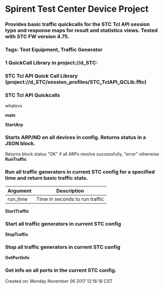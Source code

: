 # Spirent Test Center Device Project
### Provides basic traffic quickcalls for the STC Tcl API session type and response maps for result and statistics views. Tested with STC FW version 4.75. 
### <b>Tags:</b> Test Equipment, Traffic Generator
### 
### 1 QuickCall Library in project://d_STC:
### STC Tcl API Quick Call Library (project://d_STC/session_profiles/STC_TclAPI_QCLib.fftc)
### STC Tcl API Quickcalls

whatevs

**main**

**StartArp**

### Starts ARP/ND on all devices in config. Returns status in a JSON block.
Returns block 
 status "OK" if all ARPs resolve successfully, "error" otherwise
**RunTraffic**
### Run all traffic generators in current STC config for a specified time and return basic traffic stats.
Argument | Description
------------ | -------------
run_time | Time in seconds to run traffic
**StartTraffic**
### Start all traffic generators in current STC config
**StopTraffic**
### Stop all traffic generators in current STC config
**GetPortInfo**
### Get info on all ports in the current STC config.
Created on: Monday November 06 2017 12:16:18 CST
